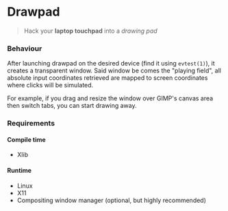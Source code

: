 # Drawpad

> Hack your **laptop touchpad** into a *drawing pad*

### Behaviour
After launching drawpad on the desired device (find it using `evtest(1)`),
it creates a transparent window.
Said window be comes the "playing field",
all absolute input coordinates retrieved are mapped to screen coordinates where clicks will be simulated.

For example,
if you drag and resize the window over GIMP's canvas area then switch tabs,
you can start drawing away.

### Requirements

#### Compile time
+ Xlib

#### Runtime
+ Linux
+ X11
+ Compositing window manager (optional, but highly recommended)
